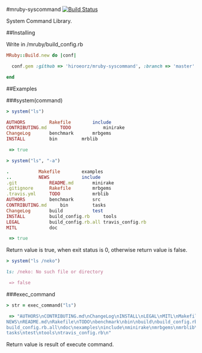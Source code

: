 #mruby-syscommand   [![Build Status](https://travis-ci.org/hiroeorz/mruby-syscommand.svg?branch=master)](https://travis-ci.org/hiroeorz/mruby-syscommand)


System Command Library.

##Installing

Write in /mruby/build_config.rb

```ruby
MRuby::Build.new do |conf|

  conf.gem :github => 'hiroeorz/mruby-syscommand', :branch => 'master'

end
```

##Examples

###system(command)

```ruby
> system("ls")

AUTHORS			Rakefile		include
CONTRIBUTING.md		TODO			minirake
ChangeLog		benchmark		mrbgems
INSTALL			bin			mrblib

 => true
```

```ruby
> system("ls", "-a")

.			Makefile		examples
..			NEWS			include
.git			README.md		minirake
.gitignore		Rakefile		mrbgems
.travis.yml		TODO			mrblib
AUTHORS			benchmark		src
CONTRIBUTING.md		bin			tasks
ChangeLog		build			test
INSTALL			build_config.rb		tools
LEGAL			build_config.rb.all	travis_config.rb
MITL			doc

 => true
```

Return value is true, when exit status is 0, otherwise return value is false. 

```ruby
> system("ls /neko")

ls: /neko: No such file or directory

 => false
```

###exec_command

```ruby
> str = exec_command("ls")

 => "AUTHORS\nCONTRIBUTING.md\nChangeLog\nINSTALL\nLEGAL\nMITL\nMakefile\n
NEWS\nREADME.md\nRakefile\nTODO\nbenchmark\nbin\nbuild\nbuild_config.rb\n
build_config.rb.all\ndoc\nexamples\ninclude\nminirake\nmrbgems\nmrblib\nsrc\n
tasks\ntest\ntools\ntravis_config.rb\n"
```

Return value is result of execute command.
